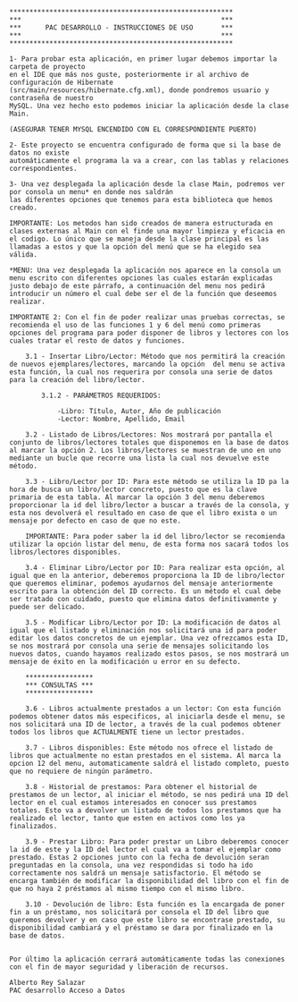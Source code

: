 
    ********************************************************
    ***                                                  ***
    ***      PAC DESARROLLO - INSTRUCCIONES DE USO       ***
    ***                                                  ***
    ********************************************************

    1- Para probar esta aplicación, en primer lugar debemos importar la carpeta de proyecto
    en el IDE que más nos guste, posteriormente ir al archivo de configuración de Hibernate
    (src/main/resources/hibernate.cfg.xml), donde pondremos usuario y contraseña de nuestro
    MySQL. Una vez hecho esto podemos iniciar la aplicación desde la clase Main.

    (ASEGURAR TENER MYSQL ENCENDIDO CON EL CORRESPONDIENTE PUERTO)

    2- Este proyecto se encuentra configurado de forma que si la base de datos no existe 
    automáticamente el programa la va a crear, con las tablas y relaciones correspondientes.

    3- Una vez desplegada la aplicación desde la clase Main, podremos ver por consola un menu* en donde nos saldrán
    las diferentes opciones que tenemos para esta biblioteca que hemos creado. 

    IMPORTANTE: Los metodos han sido creados de manera estructurada en clases externas al Main con el finde una mayor limpieza y eficacia en el codigo. Lo único que se maneja desde la clase principal es las llamadas a estos y que la opción del menú que se ha elegido sea válida.

    *MENU: Una vez desplegada la aplicación nos aparece en la consola un menu escrito con diferentes opciones las cuales estarán explicadas justo debajo de este párrafo, a continuación del menu nos pedirá introducir un número el cual debe ser el de la función que deseemos realizar.

    IMPORTANTE 2: Con el fin de poder realizar unas pruebas correctas, se recomienda el uso de las funciones 1 y 6 del menú como primeras opciones del programa para poder disponer de libros y lectores con los cuales tratar el resto de datos y funciones. 

        3.1 - Insertar Libro/Lector: Método que nos permitirá la creación de nuevos ejemplares/lectores, marcando la opción  del menu se activa esta función, la cual nos requerira por consola una serie de datos para la creación del libro/lector. 

            3.1.2 - PARÁMETROS REQUERIDOS: 

                -Libro: Título, Autor, Año de publicación
                -Lector: Nombre, Apellido, Email

        3.2 - Listado de Libros/Lectores: Nos mostrará por pantalla el conjunto de libros/lectores totales que disponemos en la base de datos al marcar la opción 2. Los libros/lectores se muestran de uno en uno mediante un bucle que recorre una lista la cual nos devuelve este método.

        3.3 - Libro/Lector por ID: Para este método se utiliza la ID pa la hora de busca un libro/lector concreto, puesto que es la clave primaria de esta tabla. Al marcar la opción 3 del menu deberemos proporcionar la id del libro/lector a buscar a través de la consola, y esta nos devolverá el resultado en caso de que el libro exista o un mensaje por defecto en caso de que no este.

        IMPORTANTE: Para poder saber la id del libro/lector se recomienda utilizar la opción listar del menu, de esta forma nos sacará todos los libros/lectores disponibles.

        3.4 - Eliminar Libro/Lector por ID: Para realizar esta opción, al igual que en la anterior, deberemos proporciona la ID de libro/lector que queremos eliminar, podemos ayudarnos del mensaje anteriormente escrito para la obtención del ID correcto. Es un método el cual debe ser tratado con cuidado, puesto que elimina datos definitivamente y puede ser delicado.

        3.5 - Modificar Libro/Lector por ID: La modificación de datos al igual que el listado y eliminación nos solicitará una id para poder editar los datos concretos de un ejemplar. Una vez ofrezcamos esta ID, se nos mostrará por consola una serie de mensajes solicitando los nuevos datos, cuando hayamos realizado estos pasos, se nos mostrará un mensaje de éxito en la modificación u error en su defecto.

        *****************
        *** CONSULTAS ***
        *****************

        3.6 - Libros actualmente prestados a un lector: Con esta función podemos obtener datos más especificos, al iniciarla desde el menu, se nos solicitará una ID de lector, a través de la cual podemos obtener todos los libros que ACTUALMENTE tiene un lector prestados.

        3.7 - Libros disponibles: Este método nos ofrece el listado de libros que actualmente no estan prestados en el sistema. Al marca la opcion 12 del menu, automaticamente saldrá el listado completo, puesto que no requiere de ningún parámetro.

        3.8 - Historial de prestamos: Para obtener el historial de prestamos de un lector, al iniciar el método, se nos pedirá una ID del lector en el cual estamos interesados en conocer sus prestamos totales. Esto va a devolver un listado de todos los prestamos que ha realizado el lector, tanto que esten en activos como los ya finalizados.

        3.9 - Prestar Libro: Para poder prestar un Libro deberemos conocer la id de este y la ID del lector el cual va a tomar el ejemplar como prestado. Estas 2 opciones junto con la fecha de devolución seran preguntadas en la consola, una vez respondidas si todo ha ido correctamente nos saldrá un mensaje satisfactorio. El método se encarga también de modificar la disponibilidad del libro con el fin de que no haya 2 préstamos al mismo tiempo con el mismo libro.

        3.10 - Devolución de libro: Esta función es la encargada de poner fin a un préstamo, nos solicitará por consola el ID del libro que queremos devolver y en caso que este libro se encontrase prestado, su disponibilidad cambiará y el préstamo se dara por finalizado en la base de datos.


    Por último la aplicación cerrará automáticamente todas las conexiones con el fin de mayor seguridad y liberación de recursos.

    Alberto Rey Salazar
    PAC desarrollo Acceso a Datos    